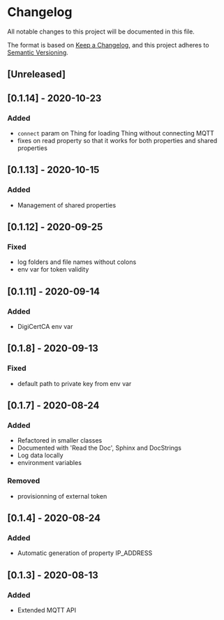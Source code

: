 
# Changelog

All notable changes to this project will be documented in this file.

The format is based on [Keep a Changelog](https://keepachangelog.com/en/1.0.0/),
and this project adheres to [Semantic Versioning](https://semver.org/spec/v2.0.0.html).

## [Unreleased]

## [0.1.14] - 2020-10-23

### Added
- `connect` param on Thing for loading Thing without connecting MQTT
- fixes on read property so that it works for both properties and shared properties

## [0.1.13] - 2020-10-15

### Added
- Management of shared properties

## [0.1.12] - 2020-09-25

### Fixed

- log folders and file names without colons
- env var for token validity

## [0.1.11] - 2020-09-14

### Added
- DigiCertCA env var

## [0.1.8] - 2020-09-13

### Fixed

- default path to private key from env var

## [0.1.7] - 2020-08-24

### Added
- Refactored in smaller classes
- Documented with 'Read the Doc', Sphinx and DocStrings
- Log data locally
- environment variables

### Removed
- provisionning of external token

## [0.1.4] - 2020-08-24

### Added
- Automatic generation of property IP_ADDRESS

## [0.1.3] - 2020-08-13

### Added
- Extended MQTT API